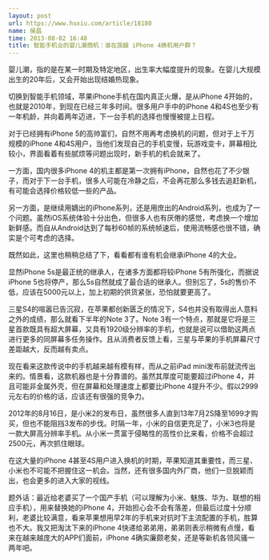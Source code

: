 ```yaml
---
layout: post
url: https://www.huxiu.com/article/18180
name: 侯昌
time: 2013-08-02 16:48
title: 智能手机业的婴儿潮商机：谁在觊觎 iPhone 4换机用户群？
---
```

婴儿潮，指的是在某一时期及特定地区，出生率大幅度提升的现象。在婴儿大规模出生的20年后，又会开始出现结婚热现象。

切换到智能手机领域，苹果iPhone手机在国内真正火爆，是从iPhone 4开始的，也就是2010年，到现在已经三年多时间。很多用户手中的iPhone 4和4S也至少有一年机龄，并向着两年迈进，下一台手机的选择也慢慢被提上日程。

对于已经拥有iPhone 5的高帅富们，自然不用再考虑换机的问题，但对于上千万规模的iPhone 4和4S用户，当他们发现自己的手机变慢，玩游戏变卡，屏幕相比较小，界面看着有些腻烦等问题出现时，新手机的机会就来了。

一方面，国内很多iPhone 4的机主都是第一次拥有iPhone，自然也花了不少银子，而对于下一台手机，很多人可能在冷静之后，不会再花那么多钱去追赶新机，有可能会选择价格较低一些的产品。

另一方面，是继续用嫡出的iPhone系列，还是用庶出的Android系列，也成为了一个问题。虽然iOS系统体验十分出色，但很多人也有厌倦的感觉，考虑换一个增加新鲜感。而自从Android达到了每秒60帧的系统帧速后，使用流畅感也很不错，确实是个可考虑的选择。

既然如此，这里也稍稍总结了下，看看都有谁有机会继承iPhone 4的大业。

显然iPhone 5s是最正统的继承人，在诸多方面都将较iPhone 5有所强化，而据说iPhone 5也将停产，那么5s自然就成了最合适的继承人。但别忘了，5s的售价不低，应该在5000元以上，加上初期的供货紧张，恐怕就要更高了。

三星S4的喧嚣已告沉寂，在苹果都创新匮乏的情况下，S4也并没有取得出人意料之外的成绩，那么就看下半年的Note 3了。Note 3有一个特点，那就是它将是三星首款既具有超大屏幕，又具有1920级分辨率的手机，也就是说可以借助这两点进行更多的同屏幕多任务操作。且从消费者反馈上看，三星与苹果的手机屏幕尺寸差距越大，反而越有卖点。

现在看来这款传说中的手机越来越有模有样，而从之前iPad mini发布前就流传出来的。情景看，这款机器也是十分靠谱的。虽然其厚度可能要超过iPhone 4，并且可能非金属外壳，但在屏幕和处理速度上都要比iPhone 4提升不少。假以2999元左右的价格的话，应该还有很强的竞争力。

2012年的8月16日，是小米2的发布日，虽然很多人直到13年7月2S降至1699才购买，但也不能阻挡3发布的步伐。时隔一年，小米的自信更充足了，小米3也将是一款大屏高分辨率手机。从小米一贯富于侵略性的高性价比来看，价格不会超过2500元，再次抓住眼球。

在这大量的iPhone 4甚至4S用户进入换机的时期，苹果知道其重要性，而三星、小米也不可能不把握住这一机会。当然，还有很多国内外厂商，他们一旦脱颖而出，也会更多的进入大家的视线。

题外话：最近给老婆买了一个国产手机（可以理解为小米、魅族、华为、联想的相应手机），用来替换她的iPhone 4，开始担心会不会有落差，但最后过度十分顺利，老婆比较满意，看来苹果想用早2年的手机来对抗时下主流配置的手机，胜算也不大。我又把淘汰下来的iPhone 4快递给弟弟用，弟弟则表示稍微有点慢，看来在越来越庞大的APP们面前，iPhone 4确实廉颇老矣，还是等新机各领风骚一两年吧。

